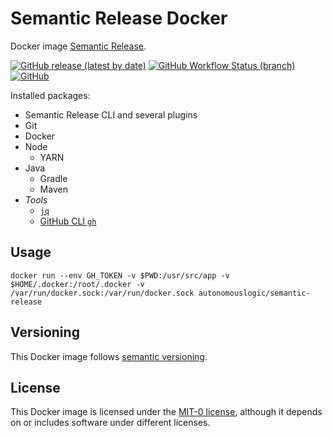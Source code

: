 # Semantic Release Docker
Docker image [Semantic Release](https://github.com/semantic-release/semantic-release).

[![GitHub release (latest by date)](https://img.shields.io/github/v/release/autonomouslogic/semantic-release-docker)](https://github.com/autonomouslogic/semantic-release-docker/releases)
[![GitHub Workflow Status (branch)](https://img.shields.io/github/workflow/status/autonomouslogic/semantic-release-docker/Test/main)](https://github.com/autonomouslogic/semantic-release-docker/actions)
[![GitHub](https://img.shields.io/github/license/autonomouslogic/semantic-release-docker)](https://spdx.org/licenses/MIT-0.html)

Installed packages:
* Semantic Release CLI and several plugins
* Git
* Docker
* Node
  * YARN
* Java
  * Gradle
  * Maven
* _Tools_
  * [`jq`](https://stedolan.github.io/jq/)
  * [GitHub CLI `gh`](https://cli.github.com/)

## Usage
```shell
docker run --env GH_TOKEN -v $PWD:/usr/src/app -v $HOME/.docker:/root/.docker -v /var/run/docker.sock:/var/run/docker.sock autonomouslogic/semantic-release
```

## Versioning
This Docker image follows [semantic versioning](https://semver.org/).

## License
This Docker image is licensed under the [MIT-0 license](https://spdx.org/licenses/MIT-0.html),
although it depends on or includes software under different licenses.
